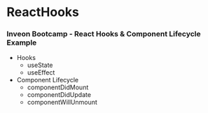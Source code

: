 # ReactHooks

### Inveon Bootcamp - React Hooks & Component Lifecycle Example

- Hooks
    - useState
    - useEffect
- Component Lifecycle
    - componentDidMount
    - componentDidUpdate
    - componentWillUnmount
